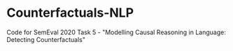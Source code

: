 # Counterfactuals-NLP
Code for SemEval 2020 Task 5 - "Modelling Causal Reasoning in Language: Detecting Counterfactuals"
